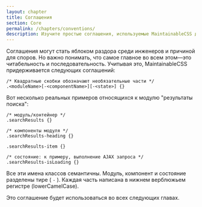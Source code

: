```yaml
---
layout: chapter
title: Соглашения
section: Core
permalink: /chapters/conventions/
description: Изучите простые соглашения, используемые MaintainableCSS для написания модулей, компонентов и состояний.
---
```


Соглашения могут стать яблоком раздора среди инженеров и причиной для споров. Но важно понимать, что самое главное во всем этом&mdash;это читабельность и последовательность. Учитывая это, MaintainableCSS придерживается следующих соглашений:

	/* Квадратные скобки обозначают необязательные части */
	.<moduleName>[-<componentName>][-<state>] {}

Вот несколько реальных примеров относящихся к модулю "результаты поиска":

	/* модуль/контейнер */
	.searchResults {}

	/* компоненты модуля */
	.searchResults-heading {}

	.searchResults-item {}

	/* состояние: к примеру, выполнение AJAX запроса */
	.searchResults-isLoading {}

Все эти имена классов семантичны. Модуль, компонент и состояние разделены тире ( `-` ). Каждая часть написана в нижнем верблюжьем регистре (lowerCamelCase).

Это соглашение будет использоваться во всех следующих главах.

